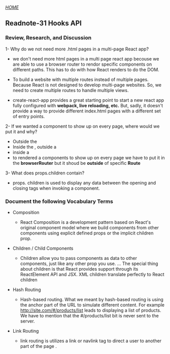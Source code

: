 [*HOME*](https://nassir1976.github.io/reading-notes/)

## Readnote-31  Hooks API

### Review, Research, and Discussion

1- Why do we not need more .html pages in a multi-page React app?
   - we don't need more html pages in a multi page react app becouse we are able to use a browser router to rendor specific components on different paths. This has to do with how React renders to do the DOM.

  - To build a website with multiple routes instead of multiple pages. Because React is not designed to develop multi-page websites. So, we need to create multiple routes to handle multiple views.

  - create-react-app provides a great starting point to start a new react app fully configured with **webpack, live reloading, etc.** But, sadly, it doesn't provide a way to provide different index.html pages with a different set of entry points.

2- If we wanted a component to show up on every page, where would we put it and why?
  - Outside the <BrowserRouter/>
  - Inside the <BrowserRouter />, outside a <Route />
  - inside a <Route />
- to rendered a components to show up on every page we have to put it in the **browserRouter**  but it shoud  be **outside** of specific **Route** 

3- What does props.children contain?
  - props. children is used to display any data  between the opening and closing tags when invoking a component. 

### Document the following Vocabulary Terms

- Composition
   - React Composition is a development pattern based on React's original component model where we build components from other components using explicit defined props or the implicit children prop.

- Children / Child Components
   - Children allow you to pass components as data to other components, just like any other prop you use. ... The special thing about children is that React provides support through its ReactElement API and JSX. XML children translate perfectly to React children
- Hash Routing
   - Hash-based routing. What we meant by hash-based routing is using the anchor part of the URL to simulate different content. For example http://site.com/#/products/list leads to displaying a list of products. We have to mention that the #/products/list bit is never sent to the server.

- Link Routing
   - link routing is utilizes a link or navlink tag to direct a user to another part of the page .